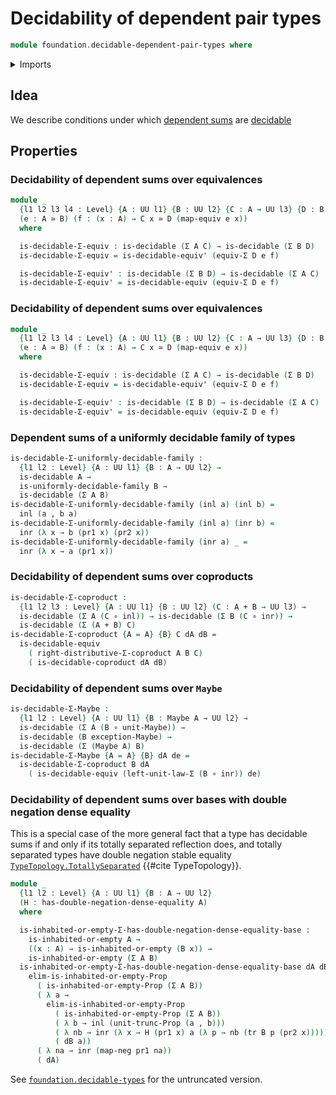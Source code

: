 # Decidability of dependent pair types

```agda
module foundation.decidable-dependent-pair-types where
```

<details><summary>Imports</summary>

```agda
open import foundation.decidable-types
open import foundation.dependent-pair-types
open import foundation.double-negation-dense-equality
open import foundation.irrefutable-equality
open import foundation.maybe
open import foundation.propositional-truncations
open import foundation.transport-along-identifications
open import foundation.type-arithmetic-coproduct-types
open import foundation.type-arithmetic-unit-type
open import foundation.uniformly-decidable-type-families
open import foundation.universe-levels

open import foundation-core.coproduct-types
open import foundation-core.equivalences
open import foundation-core.function-types
open import foundation-core.functoriality-dependent-pair-types
open import foundation-core.negation

open import logic.propositionally-decidable-types
```

</details>

## Idea

We describe conditions under which
[dependent sums](foundation.dependent-pair-types.md) are
[decidable](foundation.decidable-types.md)

## Properties

### Decidability of dependent sums over equivalences

```agda
module _
  {l1 l2 l3 l4 : Level} {A : UU l1} {B : UU l2} {C : A → UU l3} {D : B → UU l4}
  (e : A ≃ B) (f : (x : A) → C x ≃ D (map-equiv e x))
  where

  is-decidable-Σ-equiv : is-decidable (Σ A C) → is-decidable (Σ B D)
  is-decidable-Σ-equiv = is-decidable-equiv' (equiv-Σ D e f)

  is-decidable-Σ-equiv' : is-decidable (Σ B D) → is-decidable (Σ A C)
  is-decidable-Σ-equiv' = is-decidable-equiv (equiv-Σ D e f)
```

### Decidability of dependent sums over equivalences

```agda
module _
  {l1 l2 l3 l4 : Level} {A : UU l1} {B : UU l2} {C : A → UU l3} {D : B → UU l4}
  (e : A ≃ B) (f : (x : A) → C x ≃ D (map-equiv e x))
  where

  is-decidable-Σ-equiv : is-decidable (Σ A C) → is-decidable (Σ B D)
  is-decidable-Σ-equiv = is-decidable-equiv' (equiv-Σ D e f)

  is-decidable-Σ-equiv' : is-decidable (Σ B D) → is-decidable (Σ A C)
  is-decidable-Σ-equiv' = is-decidable-equiv (equiv-Σ D e f)
```

### Dependent sums of a uniformly decidable family of types

```agda
is-decidable-Σ-uniformly-decidable-family :
  {l1 l2 : Level} {A : UU l1} {B : A → UU l2} →
  is-decidable A →
  is-uniformly-decidable-family B →
  is-decidable (Σ A B)
is-decidable-Σ-uniformly-decidable-family (inl a) (inl b) =
  inl (a , b a)
is-decidable-Σ-uniformly-decidable-family (inl a) (inr b) =
  inr (λ x → b (pr1 x) (pr2 x))
is-decidable-Σ-uniformly-decidable-family (inr a) _ =
  inr (λ x → a (pr1 x))
```

### Decidability of dependent sums over coproducts

```agda
is-decidable-Σ-coproduct :
  {l1 l2 l3 : Level} {A : UU l1} {B : UU l2} (C : A + B → UU l3) →
  is-decidable (Σ A (C ∘ inl)) → is-decidable (Σ B (C ∘ inr)) →
  is-decidable (Σ (A + B) C)
is-decidable-Σ-coproduct {A = A} {B} C dA dB =
  is-decidable-equiv
    ( right-distributive-Σ-coproduct A B C)
    ( is-decidable-coproduct dA dB)
```

### Decidability of dependent sums over `Maybe`

```agda
is-decidable-Σ-Maybe :
  {l1 l2 : Level} {A : UU l1} {B : Maybe A → UU l2} →
  is-decidable (Σ A (B ∘ unit-Maybe)) →
  is-decidable (B exception-Maybe) →
  is-decidable (Σ (Maybe A) B)
is-decidable-Σ-Maybe {A = A} {B} dA de =
  is-decidable-Σ-coproduct B dA
    ( is-decidable-equiv (left-unit-law-Σ (B ∘ inr)) de)
```

### Decidability of dependent sums over bases with double negation dense equality

This is a special case of the more general fact that a type has decidable sums
if and only if its totally separated reflection does, and totally separated
types have double negation stable equality
[`TypeTopology.TotallySeparated`](http://martinescardo.github.io/TypeTopology/TypeTopology.TotallySeparated.html)
{{#cite TypeTopology}}.

```agda
module _
  {l1 l2 : Level} {A : UU l1} {B : A → UU l2}
  (H : has-double-negation-dense-equality A)
  where

  is-inhabited-or-empty-Σ-has-double-negation-dense-equality-base :
    is-inhabited-or-empty A →
    ((x : A) → is-inhabited-or-empty (B x)) →
    is-inhabited-or-empty (Σ A B)
  is-inhabited-or-empty-Σ-has-double-negation-dense-equality-base dA dB =
    elim-is-inhabited-or-empty-Prop
      ( is-inhabited-or-empty-Prop (Σ A B))
      ( λ a →
        elim-is-inhabited-or-empty-Prop
          ( is-inhabited-or-empty-Prop (Σ A B))
          ( λ b → inl (unit-trunc-Prop (a , b)))
          ( λ nb → inr (λ x → H (pr1 x) a (λ p → nb (tr B p (pr2 x)))))
          ( dB a))
      ( λ na → inr (map-neg pr1 na))
      ( dA)
```

See [`foundation.decidable-types`](foundation.decidable-types.md) for the
untruncated version.
